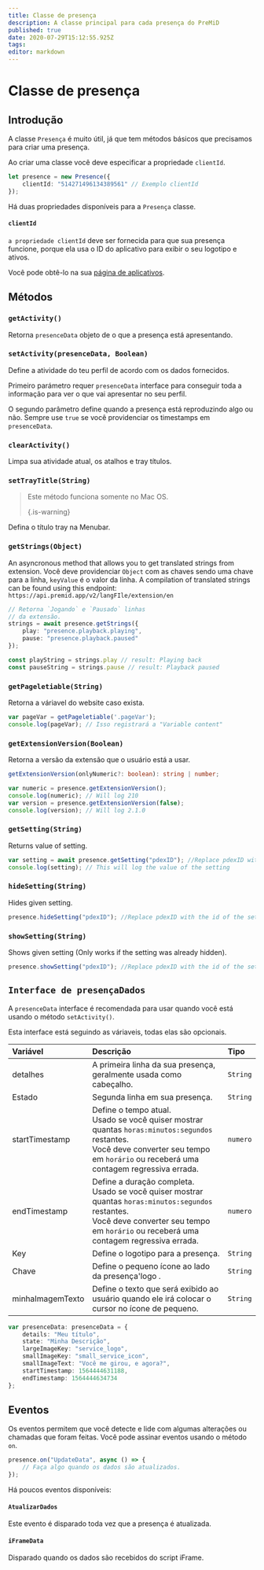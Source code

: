 ```yaml
---
title: Classe de presença
description: A classe principal para cada presença do PreMiD
published: true
date: 2020-07-29T15:12:55.925Z
tags:
editor: markdown
---
```


# Classe de presença

## Introdução

A classe `Presença` é muito útil, já que tem métodos básicos que precisamos para criar uma presença.

 Ao criar uma classe você deve especificar a propriedade `clientId`.

```typescript
let presence = new Presence({
    clientId: "514271496134389561" // Exemplo clientId
});
```

Há duas propriedades disponíveis para a `Presença` classe.

#### `clientId`

`a propriedade clientId` deve ser fornecida para que sua presença funcione, porque ela usa o ID do aplicativo para exibir o seu logotipo e ativos.

Você pode obtê-lo na sua [página de aplicativos](https://discordapp.com/developers/applications).

## Métodos

### `getActivity()`

Retorna `presenceData` objeto de o que a presença está apresentando.

### `setActivity(presenceData, Boolean)`

Define a atividade do teu perfil de acordo com os dados fornecidos.

Primeiro parámetro requer `presenceData` interface para conseguir toda a informação para ver o que vai apresentar no seu perfil.

O segundo parâmetro define quando a presença está reproduzindo algo ou não. Sempre use `true` se você providenciar os timestamps em `presenceData`.

### `clearActivity()`

Limpa sua atividade atual, os atalhos e tray títulos.

### `setTrayTitle(String)`

> Este método funciona somente no Mac OS. 
> 
> {.is-warning}

Defina o título tray na Menubar.

### `getStrings(Object)`

An asyncronous method that allows you to get translated strings from extension. Você deve providenciar `Object` com as chaves sendo uma chave para a linha, `keyValue` é o valor da linha. A compilation of translated strings can be found using this endpoint: `https://api.premid.app/v2/langFIle/extension/en`

```typescript
// Retorna `Jogando` e `Pausado` linhas
// da extensão.
strings = await presence.getStrings({
    play: "presence.playback.playing",
    pause: "presence.playback.paused"
});

const playString = strings.play // result: Playing back
const pauseString = strings.pause // result: Playback paused
```

### `getPageletiable(String)`

Retorna a váriavel do website caso exista.

```typescript
var pageVar = getPageletiable('.pageVar');
console.log(pageVar); // Isso registrará a "Variable content"
```

### `getExtensionVersion(Boolean)`
Retorna a versão da extensão que o usuário está a usar.
```typescript
getExtensionVersion(onlyNumeric?: boolean): string | number;

var numeric = presence.getExtensionVersion();
console.log(numeric); // Will log 210
var version = presence.getExtensionVersion(false);
console.log(version); // Will log 2.1.0
```

### `getSetting(String)`
Returns value of setting.
```typescript
var setting = await presence.getSetting("pdexID"); //Replace pdexID with the id of the setting
console.log(setting); // This will log the value of the setting
```

### `hideSetting(String)`
Hides given setting.
```typescript
presence.hideSetting("pdexID"); //Replace pdexID with the id of the setting
```

### `showSetting(String)`
Shows given setting (Only works if the setting was already hidden).
```typescript
presence.showSetting("pdexID"); //Replace pdexID with the id of the setting
```

## `Interface de presençaDados`

A `presenceData` interface é recomendada para usar quando você está usando o método `setActivity()`.

Esta interface está seguindo as váriaveis, todas elas são opcionais.

<table>
  <thead>
    <tr>
      <th style="text-align:left">Variável</th>
      <th style="text-align:left">Descrição</th>
      <th style="text-align:left">Tipo</th>
    </tr>
  </thead>
  <tbody>
    <tr>
      <td style="text-align:left">detalhes</td>
      <td style="text-align:left">A primeira linha da sua presença, geralmente usada como cabeçalho.</td>
      <td style="text-align:left"><code>String</code>
      </td>
    </tr>
    <tr>
      <td style="text-align:left">Estado</td>
      <td style="text-align:left">Segunda linha em sua presença.</td>
      <td style="text-align:left"><code>String</code>
      </td>
    </tr>
    <tr>
      <td style="text-align:left">startTimestamp</td>
      <td style="text-align:left">Define o tempo atual.<br>
        Usado se você quiser mostrar quantas <code>horas:minutos:segundos</code> restantes.
          <br>Você deve converter seu tempo em <code>horário</code> ou receberá uma
          contagem regressiva errada.
      </td>
      <td style="text-align:left"><code>numero</code>
      </td>
    </tr>
    <tr>
      <td style="text-align:left">endTimestamp</td>
      <td style="text-align:left">Define a duração completa.
        <br>Usado se você quiser mostrar quantas <code>horas:minutos:segundos</code> restantes.
          <br>Você deve converter seu tempo em <code>horário</code> ou receberá uma
          contagem regressiva errada.
      </td>
      <td style="text-align:left"><code>numero</code>
      </td>
    </tr>
    <tr>
      <td style="text-align:left">Key</td>
      <td style="text-align:left">Define o logotipo para a presença.</td>
      <td style="text-align:left"><code>String</code>
      </td>
    </tr>
    <tr>
      <td style="text-align:left">Chave</td>
      <td style="text-align:left">Define o pequeno ícone ao lado da presença&apos;logo .</td>
      <td style="text-align:left"><code>String</code>
      </td>
    </tr>
    <tr>
      <td style="text-align:left">minhaImagemTexto</td>
      <td style="text-align:left">Define o texto que será exibido ao usuário quando ele irá colocar o cursor no ícone de
        pequeno.</td>
      <td style="text-align:left"><code>String</code>
      </td>
    </tr>
  </tbody>
</table>

```typescript
var presenceData: presenceData = {
    details: "Meu título",
    state: "Minha Descrição",
    largeImageKey: "service_logo",
    smallImageKey: "small_service_icon",
    smallImageText: "Você me girou, e agora?",
    startTimestamp: 1564444631188,
    endTimestamp: 1564444634734
};
```

## Eventos

Os eventos permitem que você detecte e lide com algumas alterações ou chamadas que foram feitas. Você pode assinar eventos usando o método `on`.

```typescript
presence.on("UpdateData", async () => {
    // Faça algo quando os dados são atualizados.
});
```

Há poucos eventos disponíveis:

#### `AtualizarDados`

Este evento é disparado toda vez que a presença é atualizada.

#### `iFrameData`

Disparado quando os dados são recebidos do script iFrame.
